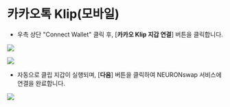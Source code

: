 # 카카오톡 Klip(모바일)

* 우측 상단 "Connect Wallet" 클릭 후, \[**카카오 Klip 지갑 연결**] 버튼을 클릭합니다.&#x20;

![](../../.gitbook/assets/KakaoTalk\_20211206\_131512070.jpg)

![](../../.gitbook/assets/KakaoTalk\_20211206\_131622075.jpg)

* 자동으로 클립 지갑이 실행되며,  \[**다음**] 버튼을 클릭하여 NEURONswap 서비스에 연결을 완료합니다.&#x20;

![](../../.gitbook/assets/KakaoTalk\_20211206\_131441813.jpg)
